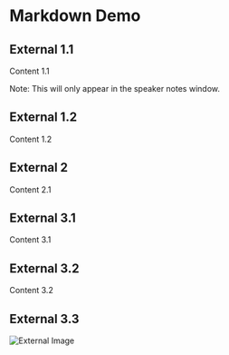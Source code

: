 # Markdown Demo

## External 1.1

Content 1.1

Note: This will only appear in the speaker notes window.

## External 1.2

Content 1.2

## External 2

Content 2.1

## External 3.1

Content 3.1

## External 3.2

Content 3.2

## External 3.3

![External Image](https://s3.amazonaws.com/static.slid.es/logo/v2/slides-symbol-512x512.png)

